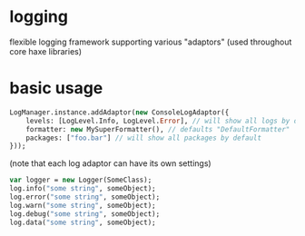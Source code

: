 # logging
flexible logging framework supporting various "adaptors" (used throughout core haxe libraries)

# basic usage
```haxe
LogManager.instance.addAdaptor(new ConsoleLogAdaptor({
    levels: [LogLevel.Info, LogLevel.Error], // will show all logs by default
    formatter: new MySuperFormatter(), // defaults "DefaultFormatter"
    packages: ["foo.bar"] // will show all packages by default
}));
```
(note that each log adaptor can have its own settings)

```haxe
var logger = new Logger(SomeClass);
log.info("some string", someObject);
log.error("some string", someObject);
log.warn("some string", someObject);
log.debug("some string", someObject);
log.data("some string", someObject);
```
